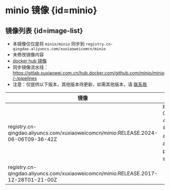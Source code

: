 # minio 镜像 {id=minio}

## 镜像列表 {id=image-list}

- 本镜像仅仅是将 `minio/minio` 同步到 `registry.cn-qingdao.aliyuncs.com/xuxiaoweicomcn/minio`
- 未修改镜像内容
- [docker hub 镜像](https://hub.docker.com/r/minio/minio)
- 同步镜像流水线：https://gitlab.xuxiaowei.com.cn/hub.docker.com/github.com/minio/minio/-/pipelines
- 注意：仅提供以下版本，其他版本待更新，如需其他版本，请 [联系我](../../../guide/website.md)

| 镜像                                                                                 | 说明                                                                 |
|------------------------------------------------------------------------------------|--------------------------------------------------------------------|
| registry.cn-qingdao.aliyuncs.com/xuxiaoweicomcn/minio:RELEASE.2024-06-06T09-36-42Z | RELEASE.2024-06-06T09-36-42Z 代表版本号，支持：amd64、arm64、ppc64le、s390x 平台 |
| registry.cn-qingdao.aliyuncs.com/xuxiaoweicomcn/minio:RELEASE.2017-12-28T01-21-00Z |                                                                    |

<style>

._image_registry_cn-qingdao_aliyuncs_com_xuxiaoweicomcn_minio table tr th:nth-child(1), 
._image_registry_cn-qingdao_aliyuncs_com_xuxiaoweicomcn_minio table tr td:nth-child(1) {
    min-width: 635px;
}

._image_registry_cn-qingdao_aliyuncs_com_xuxiaoweicomcn_minio table tr th:nth-child(2), 
._image_registry_cn-qingdao_aliyuncs_com_xuxiaoweicomcn_minio table tr td:nth-child(2) {
    min-width: 640px;
}

</style>